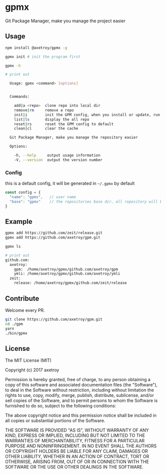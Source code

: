 # gpmx

Git Package Manager, make you manage the project easier

## Usage

```bash
npm install @axetroy/gpmx -g

gpmx init # init the program first

gpmx -h

# print out

  Usage: gpmx <command> [options]


  Commands:

    add|a <repo>  clone repo into local dir
    remove|rm     remove a repo
    init|i        init the GPM config, when you install or update, run this command first
    list|ls       display the all repo
    reset|rs      reset the GPM config to default
    clean|cl      clear the cache

  Git Package Manager, make you manage the repository easier

  Options:

    -h, --help     output usage information
    -V, --version  output the version number

```

### Config

this is a default config, it will be generated in ``~/.gpmx`` by default

```javascript
const config = {
  "name": "gpmx",   // user name
  "base": "gpmx"    // the repositories base dir, all repository will be install in this dir
}
```

## Example

```bash
gpmx add https://github.com/zeit/release.git
gpmx add https://github.com/axetroy/gpm.git

gpmx ls

# print out
github.com: 
  axetroy: 
    gpm:  /home/axetroy/gpmx/github.com/axetroy/gpm
    ymli: /home/axetroy/gpmx/github.com/axetroy/ymli
  zeit: 
    release: /home/axetroy/gpmx/github.com/zeit/release
```

## Contribute

Welcome every PR.

```bash
git clone https://github.com/axetroy/gpm.git
cd ./gpm
yarn
./bin/gpmx
```

## License

The MIT License (MIT)

Copyright (c) 2017 axetroy

Permission is hereby granted, free of charge, to any person obtaining a copy
of this software and associated documentation files (the "Software"), to deal
in the Software without restriction, including without limitation the rights
to use, copy, modify, merge, publish, distribute, sublicense, and/or sell
copies of the Software, and to permit persons to whom the Software is
furnished to do so, subject to the following conditions:

The above copyright notice and this permission notice shall be included in all
copies or substantial portions of the Software.

THE SOFTWARE IS PROVIDED "AS IS", WITHOUT WARRANTY OF ANY KIND, EXPRESS OR
IMPLIED, INCLUDING BUT NOT LIMITED TO THE WARRANTIES OF MERCHANTABILITY,
FITNESS FOR A PARTICULAR PURPOSE AND NONINFRINGEMENT. IN NO EVENT SHALL THE
AUTHORS OR COPYRIGHT HOLDERS BE LIABLE FOR ANY CLAIM, DAMAGES OR OTHER
LIABILITY, WHETHER IN AN ACTION OF CONTRACT, TORT OR OTHERWISE, ARISING FROM,
OUT OF OR IN CONNECTION WITH THE SOFTWARE OR THE USE OR OTHER DEALINGS IN THE
SOFTWARE.
